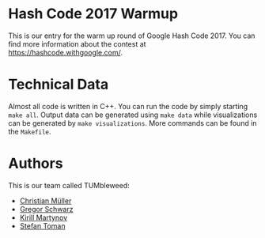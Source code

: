 # Hash Code 2017 Warmup

This is our entry for the warm up round of Google Hash Code 2017. You can find more information about the contest at https://hashcode.withgoogle.com/.

# Technical Data

Almost all code is written in C++. You can run the code by simply starting `make all`. Output data can be generated using `make data` while visualizations can be generated by `make visualizations`. More commands can be found in the `Makefile`.

# Authors

This is our team called TUMbleweed:

* [Christian Müller](https://github.com/Eminenz)
* [Gregor Schwarz](https://github.com/koachbamoach)
* [Kirill Martynov](https://github.com/kirmartynov)
* [Stefan Toman](https://github.com/stoman)
